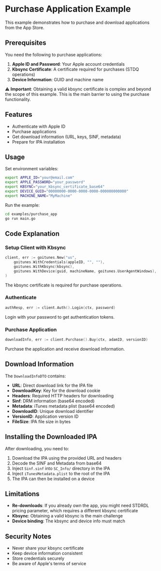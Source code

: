 # Purchase Application Example

This example demonstrates how to purchase and download applications from the App Store.

## Prerequisites

You need the following to purchase applications:

1. **Apple ID and Password**: Your Apple account credentials
2. **Kbsync Certificate**: A certificate required for purchases (STDQ operations)
3. **Device Information**: GUID and machine name

⚠️ **Important**: Obtaining a valid kbsync certificate is complex and beyond the scope of this example. This is the main barrier to using the purchase functionality.

## Features

- Authenticate with Apple ID
- Purchase applications
- Get download information (URL, keys, SINF, metadata)
- Prepare for IPA installation

## Usage

Set environment variables:

```bash
export APPLE_ID="your@email.com"
export APPLE_PASSWORD="your_password"
export KBSYNC="your_kbsync_certificate_base64"
export DEVICE_GUID="00000000-0000-0000-0000-000000000000"
export MACHINE_NAME="MyMachine"
```

Run the example:

```bash
cd examples/purchase_app
go run main.go
```

## Code Explanation

### Setup Client with Kbsync

```go
client, err := goitunes.New("us",
    goitunes.WithCredentials(appleID, "", ""),
    goitunes.WithKbsync(kbsync),
    goitunes.WithDevice(guid, machineName, goitunes.UserAgentWindows),
)
```

The kbsync certificate is required for purchase operations.

### Authenticate

```go
authResp, err := client.Auth().Login(ctx, password)
```

Login with your password to get authentication tokens.

### Purchase Application

```go
downloadInfo, err := client.Purchase().Buy(ctx, adamID, versionID)
```

Purchase the application and receive download information.

## Download Information

The `DownloadInfoDTO` contains:

- **URL**: Direct download link for the IPA file
- **DownloadKey**: Key for the download cookie
- **Headers**: Required HTTP headers for downloading
- **Sinf**: DRM information (base64 encoded)
- **Metadata**: iTunes metadata plist (base64 encoded)
- **DownloadID**: Unique download identifier
- **VersionID**: Application version ID
- **FileSize**: IPA file size in bytes

## Installing the Downloaded IPA

After downloading, you need to:

1. Download the IPA using the provided URL and headers
2. Decode the SINF and Metadata from base64
3. Inject `Sinf.sinf` into `SC_Info/` directory in the IPA
4. Inject `iTunesMetadata.plist` to the root of the IPA
5. The IPA can then be installed on a device

## Limitations

- **Re-downloads**: If you already own the app, you might need STDRDL pricing parameter, which requires a different kbsync certificate
- **Kbsync**: Obtaining a valid kbsync is the main challenge
- **Device binding**: The kbsync and device info must match

## Security Notes

- Never share your kbsync certificate
- Keep device information consistent
- Store credentials securely
- Be aware of Apple's terms of service

